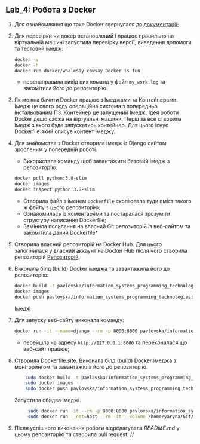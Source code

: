 ## Lab_4: Робота з Docker
1. Для ознайомляння що таке Docker звернулася до [документації](https://docs.docker.com/);
2. Для перевірки чи докер встановлений і працює правильно на віртуальній машині запустила перевірку версії, виведення допомоги та тестовий імедж:
    ```bash
    docker -v
    docker -h
    docker run docker/whalesay cowsay Docker is fun
    ```
    - перенаправила вивід цих команд у файл `my_work.log` та закомітила його до репозиторію.
3. Як можна бачити Docker працює з Імеджами та Контейнерами. Імедж це свого роду операційна система з попередньо інстальованим ПЗ. Контейнер це запущений Імедж. Ідея роботи Docker дещо схожа на віртуальні машини. Перш за все створила імедж з якого буде запускатись контейнер. Для цього існує Dockerfile який описує контент імеджу.
4. Для знайомства з Docker створила імедж із Django сайтом зробленим у попередній роботі.
    - Використала команду щоб завантажити базовий імедж з репозиторію:
    ```bash
    docker pull python:3.8-slim
    docker images
    docker inspect python:3.8-slim
    ```
    - Створила файл з іменем `Dockerfile` скопіювала туди вміст такого ж файлу з цього репозиторію;
    - Ознайомилась із коментарями та постаралася зрозуміти структуру написання Dockerfile;
    - Замінила посилання на власний Git репозиторій із веб-сайтом та закомітила даний Dockerfile*
5. Створила власний репозиторій на Docker Hub. Для цього залогінилася у власний аккаунт на Docker Hub після чого створила репозиторій [Репозиторій](https://hub.docker.com/repository/docker/pavlovska/information_systems_programming_technologies).
6. Виконала білд (build) Docker імеджа та завантажила його до репозиторію: 
    ```bash
    docker build -t pavlovska/information_systems_programming_technologies:django .
    docker images
    docker push pavlovska/information_systems_programming_technologies:django
    ```
    [Імедж](https://hub.docker.com/layers/129330797/pavlovska/information_systems_programming_technologies/django/images/sha256-774e96e224aa0328b5fd8b70b71a40f2553116b226428ea6dab59039a236a222?context=explore)
    
7. Для запуску веб-сайту виконала команду:
    ```bash
    docker run -it --name=django --rm -p 8000:8000 pavlovska/information_systems_programming_technologies:django
    ``` 
    - перейшла на адресу `http://127.0.0.1:8000` та переконалася що веб-сайт працює;
8. Cтворила Dockerfile.site. Виконала білд (build) Docker імеджа з моніторингом та завантажила його до репозиторію.
    ```bash
        sudo docker build -t pavlovska/information_systems_programming_technologies:monitoring --file Dockerfile.site . 
        sudo docker images
        sudo docker push pavlovska/information_systems_programming_technologies:monitoring
    ``` 
   Запустила обидва імеджі.
   ```bash
        sudo docker run -it --rm -p 8000:8000 pavlovska/information_systems_programming_technologies:django
        sudo docker run --net=host --rm -it --volume /home/yaryna/Git/Information-systems-programming-technologies/Lab_4:/app pavlovska/information_systems_programming_technologies:monitoring
   ``` 

9. Після успішного виконання роботи відредагувала _README.md_ у цьому репозиторію та створила pull request.
//
